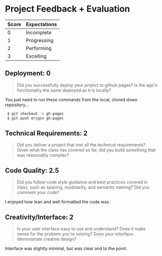# Project Feedback + Evaluation

| Score | Expectations |
|   --- | ---          |
|     0 | Incomplete   |
|     1 | Progressing  |
|     2 | Performing   |
|     3 | Excelling    |

## Deployment: 0

> Did you successfully deploy your project to github pages? Is the app's functionality the same deployed as it is locally?


You just need to run these commands from the local, cloned down repository...

```sh
 $ git checkout -b gh-pages
 $ git push origin gh-pages
```

## Technical Requirements: 2

> Did you deliver a project that met all the technical requirements? Given what the class has covered so far, did you build something that was reasonably complex?


## Code Quality: 2.5

> Did you follow code style guidance and best practices covered in class, such as spacing, modularity, and semantic naming? Did you comment your code?

I enjoyed how lean and well formatted the code was.

## Creativity/Interface: 2

> Is your user interface easy to use and understand? Does it make sense for the problem you're solving? Does your interface demonstrate creative design?

Interface was slightly minimal, but was clear and to the point.
